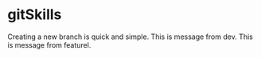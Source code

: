 # gitSkills
Creating a new branch is quick and simple.
This is message from dev.
This is message from featurel.
